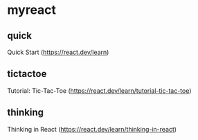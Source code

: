 # myreact

## quick

Quick Start (https://react.dev/learn)

## tictactoe

Tutorial: Tic-Tac-Toe (https://react.dev/learn/tutorial-tic-tac-toe)

## thinking

Thinking in React (https://react.dev/learn/thinking-in-react)
